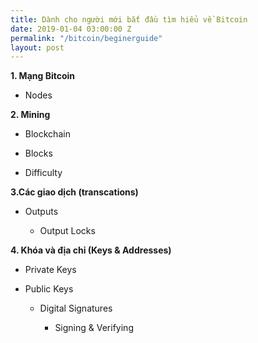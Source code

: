 ```yaml
---
title: Dành cho người mới bắt đầu tìm hiểu về Bitcoin
date: 2019-01-04 03:00:00 Z
permalink: "/bitcoin/beginerguide"
layout: post
---
```


**1. Mạng Bitcoin**

* Nodes

**2. Mining**

* Blockchain

* Blocks

* Difficulty

**3.Các giao dịch (transcations)**

* Outputs

  - Output Locks

**4. Khóa và địa chỉ (Keys & Addresses)**

* Private Keys

* Public Keys

  - Digital Signatures

    * Signing & Verifying